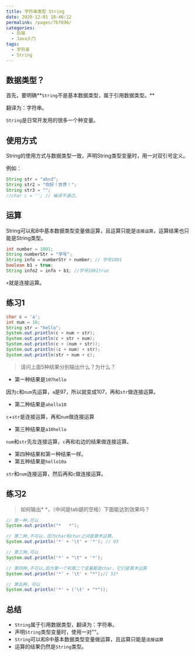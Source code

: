 ```yaml
---
title: 字符串类型 String
date: 2020-12-01 18:46:12
permalink: /pages/7bf896/
categories: 
  - 后端
  - Java入门
tags: 
  - 字符串
  - String
---
```






## 数据类型？

首先，要明确**`String`不是基本数据类型，属于引用数据类型。**

翻译为：字符串。

`String`是日常开发用的很多一个种变量。

## 使用方式

String的使用方式与数据类型一致，声明String类型变量时，用一对双引号定义。

例如：

~~~java
String str = "abcd";
String str2 = "你好！世界！";
String str3 = ""; 
//char c = ''; // 编译不通过。
~~~



## 运算

String可以和8中基本数据类型变量做运算，且运算只能是`连接运算`，运算结果也只能是String类型。

~~~java
int number = 1001;
String numberStr = "学号";
String info = numberStr + number; // 学号1001
boolean b1 = true;
String info2 = info + b1; //学号1001true
~~~

`+`就是连接运算。



## 练习1

~~~java
char c = 'a';
int num = 10;
String str = "hello";
System.out.println(c + num + str);
System.out.println(c + str + num);
System.out.println(c + (num + str));
System.out.println((c + num) + str);
System.out.println(str + num + c);
~~~

> 请问上面5种结果分别输出什么？为什么？

- 第一种结果是`107hello`

因为`c`和`num`先运算，`a`是97，所以就变成107，再和`str`做连接运算。

- 第二种结果是`ahello10`

`c`+`str`是连接运算，再和`num`做连接运算

- 第三种结果是`a10hello`

`num`和`str`先左连接运算，`c`再和右边的结果做连接运算。

- 第四种结果和第一种结果一样。
- 第五种结果是`hello10a`

`str`和`num`连接运算，然后再和`c`做连接运算。



## 练习2

> 如何输出*	*，（中间是tab键的空格）下面能达到效果吗？

~~~java
// 第一种,可以
System.out.println("*	*");

// 第二种,不可以，因为char和char之间是算术运算。
System.out.println('*' + '\t' + '*'); // 93

// 第三种,可以
System.out.println('*' + "\t" + '*');                   

// 第四种,不可以,因为第一个和第二个变量都是char，它们是算术运算
System.out.println('*' + '\t' + "*");// 51*

// 第五种，可以
System.out.println('*' + ('\t' + "*"));
~~~



## 总结

- `String`属于引用数据类型，翻译为：字符串。
- 声明`String`类型变量时，使用一对""。
- `String`可以和8中基本数据类型变量做运算，且运算只能是`连接运算`
- 运算的结果仍然是`String`类型。